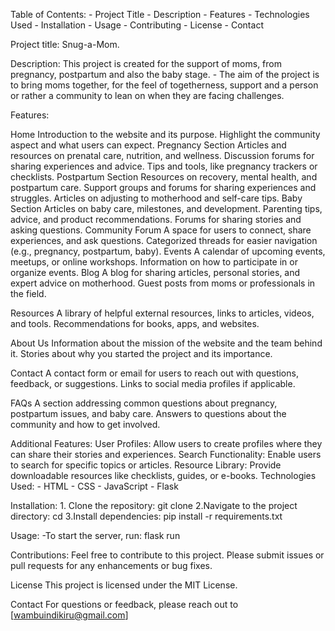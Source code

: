 
Table of Contents:
        - Project Title
        - Description
        - Features
        - Technologies Used
        - Installation
        - Usage
        - Contributing
        - License
        - Contact

Project title: Snug-a-Mom.

Description: This project is created for the support of moms, from pregnancy, postpartum and also the baby stage.
            - The aim of the project is to bring moms together, for the feel of togetherness, support and a person or rather a community to lean on when they are facing challenges.

Features: 

Home
    Introduction to the website and its purpose.
    Highlight the community aspect and what users can expect.
Pregnancy Section
    Articles and resources on prenatal care, nutrition, and wellness.
    Discussion forums for sharing experiences and advice.
    Tips and tools, like pregnancy trackers or checklists.
Postpartum Section
    Resources on recovery, mental health, and postpartum care.
    Support groups and forums for sharing experiences and struggles.
    Articles on adjusting to motherhood and self-care tips.
Baby Section
    Articles on baby care, milestones, and development.
    Parenting tips, advice, and product recommendations.
    Forums for sharing stories and asking questions.
Community Forum
    A space for users to connect, share experiences, and ask questions.
    Categorized threads for easier navigation (e.g., pregnancy, postpartum, baby).
Events
    A calendar of upcoming events, meetups, or online workshops.
    Information on how to participate in or organize events.
Blog
    A blog for sharing articles, personal stories, and expert advice on motherhood.
    Guest posts from moms or professionals in the field.

Resources
    A library of helpful external resources, links to articles, videos, and tools.
    Recommendations for books, apps, and websites.

About Us
    Information about the mission of the website and the team behind it.
    Stories about why you started the project and its importance.

Contact
    A contact form or email for users to reach out with questions, feedback, or suggestions.
    Links to social media profiles if applicable.

FAQs
    A section addressing common questions about pregnancy, postpartum issues, and baby care.
    Answers to questions about the community and how to get involved.

Additional Features:
    User Profiles: Allow users to create profiles where they can share their stories and experiences.
    Search Functionality: Enable users to search for specific topics or articles.
    Resource Library: Provide downloadable resources like checklists, guides, or e-books.
Technologies Used:
        - HTML
        - CSS
        - JavaScript
        - Flask

Installation:
        1. Clone the repository:
   git clone <repository-url>
        2.Navigate to the project directory:
            cd <project-directory>
        3.Install dependencies:
            pip install -r requirements.txt

Usage:
       -To start the server, run:
            flask run

Contributions:
        Feel free to contribute to this project. Please submit issues or pull requests for any enhancements or bug fixes.

License
    This project is licensed under the MIT License.

Contact
For questions or feedback, please reach out to [wambuindikiru@gmail.com]
